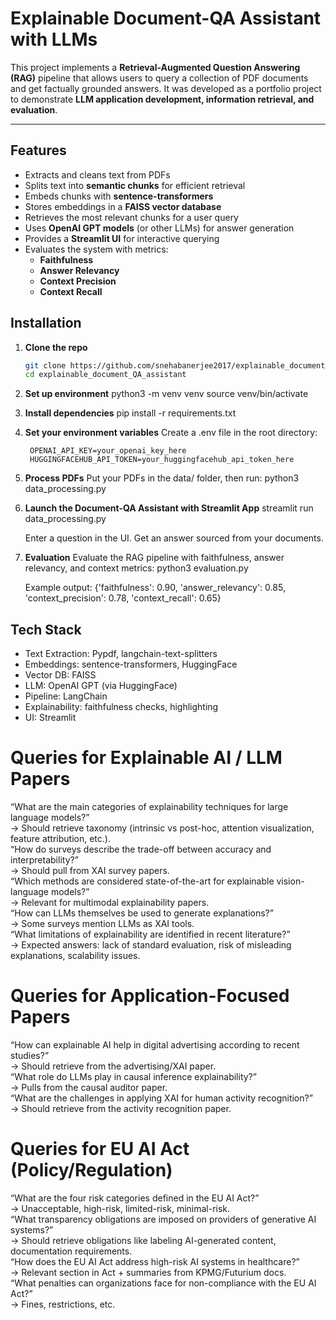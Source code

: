 # Explainable Document-QA Assistant with LLMs

This project implements a **Retrieval-Augmented Question Answering (RAG)** pipeline that allows users to query a collection of PDF documents and get factually grounded answers. It was developed as a portfolio project to demonstrate **LLM application development, information retrieval, and evaluation**.

---

## Features
- Extracts and cleans text from PDFs 
- Splits text into **semantic chunks** for efficient retrieval
- Embeds chunks with **sentence-transformers**
- Stores embeddings in a **FAISS vector database**
- Retrieves the most relevant chunks for a user query
- Uses **OpenAI GPT models** (or other LLMs) for answer generation
- Provides a **Streamlit UI** for interactive querying
- Evaluates the system with metrics:
  - **Faithfulness**
  - **Answer Relevancy**
  - **Context Precision**
  - **Context Recall**

## Installation

1. **Clone the repo**
   ```bash
   git clone https://github.com/snehabanerjee2017/explainable_document_QA_assistant.git
   cd explainable_document_QA_assistant

2. **Set up environment**
    python3 -m venv venv
    source venv/bin/activate

3. **Install dependencies**
    pip install -r requirements.txt

4. **Set your environment variables**
    Create a .env file in the root directory:

        OPENAI_API_KEY=your_openai_key_here
        HUGGINGFACEHUB_API_TOKEN=your_huggingfacehub_api_token_here

5. **Process PDFs**
    Put your PDFs in the data/ folder, then run:
        python3 data_processing.py

6. **Launch the Document-QA Assistant with Streamlit App**
    streamlit run data_processing.py

    Enter a question in the UI.
    Get an answer sourced from your documents.

7. **Evaluation**
    Evaluate the RAG pipeline with faithfulness, answer relevancy, and context metrics:
        python3 evaluation.py

    Example output:
        {'faithfulness': 0.90, 'answer_relevancy': 0.85, 'context_precision': 0.78, 'context_recall': 0.65}
  


## Tech Stack
- Text Extraction: Pypdf, langchain-text-splitters
- Embeddings: sentence-transformers, HuggingFace
- Vector DB: FAISS 
- LLM: OpenAI GPT (via HuggingFace)
- Pipeline: LangChain
- Explainability: faithfulness checks, highlighting
- UI: Streamlit 

# Queries for Explainable AI / LLM Papers
“What are the main categories of explainability techniques for large language models?” <br />
→ Should retrieve taxonomy (intrinsic vs post-hoc, attention visualization, feature attribution, etc.). <br />
“How do surveys describe the trade-off between accuracy and interpretability?” <br />
→ Should pull from XAI survey papers. <br />
“Which methods are considered state-of-the-art for explainable vision-language models?” <br />
→ Relevant for multimodal explainability papers. <br />
“How can LLMs themselves be used to generate explanations?” <br />
→ Some surveys mention LLMs as XAI tools. <br />
“What limitations of explainability are identified in recent literature?” <br />
→ Expected answers: lack of standard evaluation, risk of misleading explanations, scalability issues. <br />

# Queries for Application-Focused Papers
“How can explainable AI help in digital advertising according to recent studies?” <br />
→ Should retrieve from the advertising/XAI paper. <br />
“What role do LLMs play in causal inference explainability?” <br />
→ Pulls from the causal auditor paper. <br />
“What are the challenges in applying XAI for human activity recognition?” <br />
→ Should retrieve from the activity recognition paper. <br />

# Queries for EU AI Act (Policy/Regulation)
“What are the four risk categories defined in the EU AI Act?” <br />
→ Unacceptable, high-risk, limited-risk, minimal-risk. <br />
“What transparency obligations are imposed on providers of generative AI systems?” <br />
→ Should retrieve obligations like labeling AI-generated content, documentation requirements. <br />
“How does the EU AI Act address high-risk AI systems in healthcare?” <br />
→ Relevant section in Act + summaries from KPMG/Futurium docs. <br />
“What penalties can organizations face for non-compliance with the EU AI Act?” <br />
→ Fines, restrictions, etc.